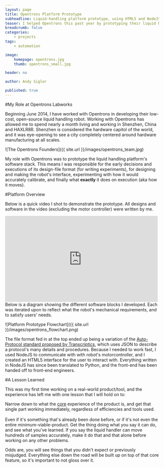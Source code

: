 ```yaml
---
layout: page
title: Opentrons Platform Prototype
subheadline: Liquid-handling platform prototype, using HTML5 and NodeJS
teaser: I helped Opentrons this past year by prototyping their liquid handling software stack. It's been a great experience and I learned some lasting lessons.
breadcrumb: false
categories:
    - projects
tags:
    - automation

image:
    homepage: opentrons.jpg
    thumb: opentrons_small.jpg

header: no

author: Andy Sigler

published: true
---
```


#My Role at Opentrons Labworks

Beginning June 2014, I have worked with Opentrons in developing their low-cost, open-source liquid handling robot. Working with Opentrons has allowed me to spend nearly a month living and working in Shenzhen, China and HAXLR8R. Shenzhen is considered the hardware capitol of the world, and it was eye-opening to see a city completely centered around hardware manufacturing at all scales.

![The Opentrons Founders]({{ site.url }}/images/opentrons_team.jpg)

My role with Opentrons was to prototype the liquid handling platform's software stack. This means I was responsible for the early decisions and executions of its design-file format (for writing experiments), for designing and making the robot's interface, experimenting with how it would accurately calibrate, and finally what <strong>exactly</strong> it does on execution (aka how it moves).

#Platform Overview

Below is a quick video I shot to demonstrate the prototype. All designs and software in the video (excluding the motor controller) were written by me.

<iframe src="https://player.vimeo.com/video/130249723" width="500" height="281" frameborder="0" webkitallowfullscreen mozallowfullscreen allowfullscreen></iframe>
<br />
Below is a diagram showing the different software blocks I developed. Each was iterated upon to reflect what the robot's mechanical requirements, and to satisfy users' needs.

![Platform Prototype Flowchart]({{ site.url }}/images/opentrons_flowchart.png)

The file format fed in at the top ended up being a variation of the [Auto-Protocol standard proposed by Transcriptics](http://autoprotocol.org/specification/), which uses JSON to describe a protocol's many details and procedures. Because I needed to work fast, I used NodeJS to communicate with with robot's motorcontroller, and I created an HTML5 interface for the user to interact with. Everything written in NodeJS has since been translated to Python, and the front-end has been handed off to front-end engineers.

#A Lesson Learned

This was my first time working on a real-world product/tool, and the experience has left me with one lesson that I will hold on to:

<div class="alert-box radius alert">
Narrow down to what the <u>core</u> experience of the product is, and get that single part working immediately, regardless of efficiencies and tools used.
</div>

<br />
Even if it's something that's already been done before, or if it's not even the entire minimum-viable-product. Get the thing doing what you say it can do, and see what you've learned. If you say the liquid handler can move hundreds of samples accurately, make it do that and that alone before working on any other problems.

Odds are, you will see things that you didn't expect or previously misjudged. Everything else down the road will be built up on top of that core feature, so it's important to not gloss over it.